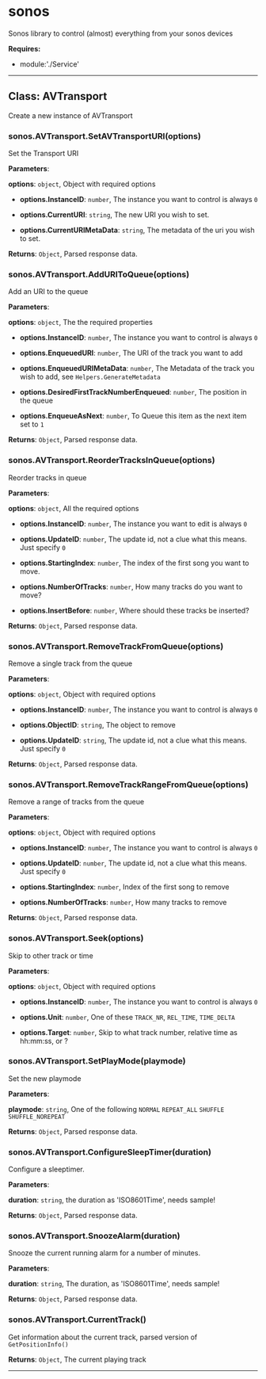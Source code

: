 # sonos

Sonos library to control (almost) everything from your sonos devices

**Requires:**

+ module:'./Service'

* * *

## Class: AVTransport

Create a new instance of AVTransport

### sonos.AVTransport.SetAVTransportURI(options)

Set the Transport URI

**Parameters**:

**options**: `object`, Object with required options

+ **options.InstanceID**: `number`, The instance you want to control is always `0`

+ **options.CurrentURI**: `string`, The new URI you wish to set.

+ **options.CurrentURIMetaData**: `string`, The metadata of the uri you wish to set.

**Returns**: `Object`, Parsed response data.

### sonos.AVTransport.AddURIToQueue(options)

Add an URI to the queue

**Parameters**:

**options**: `object`, The the required properties

+ **options.InstanceID**: `number`, The instance you want to control is always `0`

+ **options.EnqueuedURI**: `number`, The URI of the track you want to add

+ **options.EnqueuedURIMetaData**: `number`, The Metadata of the track you wish to add, see `Helpers.GenerateMetadata`

+ **options.DesiredFirstTrackNumberEnqueued**: `number`, The position in the queue

+ **options.EnqueueAsNext**: `number`, To Queue this item as the next item set to `1`

**Returns**: `Object`, Parsed response data.

### sonos.AVTransport.ReorderTracksInQueue(options)

Reorder tracks in queue

**Parameters**:

**options**: `object`, All the required options

+ **options.InstanceID**: `number`, The instance you want to edit is always `0`

+ **options.UpdateID**: `number`, The update id, not a clue what this means. Just specify `0`

+ **options.StartingIndex**: `number`, The index of the first song you want to move.

+ **options.NumberOfTracks**: `number`, How many tracks do you want to move?

+ **options.InsertBefore**: `number`, Where should these tracks be inserted?

**Returns**: `Object`, Parsed response data.

### sonos.AVTransport.RemoveTrackFromQueue(options)

Remove a single track from the queue

**Parameters**:

**options**: `object`, Object with required options

+ **options.InstanceID**: `number`, The instance you want to control is always `0`

+ **options.ObjectID**: `string`, The object to remove

+ **options.UpdateID**: `string`, The update id, not a clue what this means. Just specify `0`

**Returns**: `Object`, Parsed response data.

### sonos.AVTransport.RemoveTrackRangeFromQueue(options)

Remove a range of tracks from the queue

**Parameters**:

**options**: `object`, Object with required options

+ **options.InstanceID**: `number`, The instance you want to control is always `0`

+ **options.UpdateID**: `number`, The update id, not a clue what this means. Just specify `0`

+ **options.StartingIndex**: `number`, Index of the first song to remove

+ **options.NumberOfTracks**: `number`, How many tracks to remove

**Returns**: `Object`, Parsed response data.

### sonos.AVTransport.Seek(options)

Skip to other track or time

**Parameters**:

**options**: `object`, Object with required options

+ **options.InstanceID**: `number`, The instance you want to control is always `0`

+ **options.Unit**: `number`, One of these `TRACK_NR`, `REL_TIME`, `TIME_DELTA`

+ **options.Target**: `number`, Skip to what track number, relative time as hh:mm:ss, or ?


### sonos.AVTransport.SetPlayMode(playmode)

Set the new playmode

**Parameters**:

**playmode**: `string`, One of the following `NORMAL` `REPEAT_ALL` `SHUFFLE` `SHUFFLE_NOREPEAT`

**Returns**: `Object`, Parsed response data.

### sonos.AVTransport.ConfigureSleepTimer(duration)

Configure a sleeptimer.

**Parameters**:

**duration**: `string`, the duration as 'ISO8601Time', needs sample!

**Returns**: `Object`, Parsed response data.

### sonos.AVTransport.SnoozeAlarm(duration)

Snooze the current running alarm for a number of minutes.

**Parameters**:

**duration**: `string`, The duration, as 'ISO8601Time', needs sample!

**Returns**: `Object`, Parsed response data.

### sonos.AVTransport.CurrentTrack()

Get information about the current track, parsed version of `GetPositionInfo()`

**Returns**: `Object`, The current playing track

* * *
